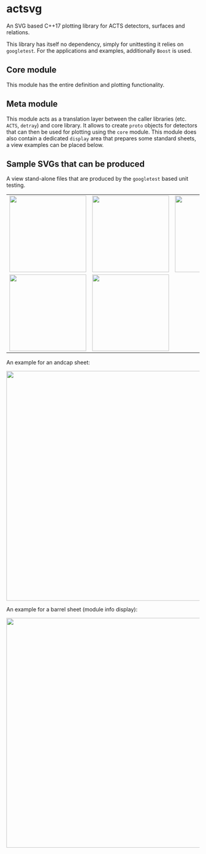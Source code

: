# actsvg

An SVG based C++17 plotting library for ACTS detectors, surfaces and relations.

This library has itself no dependency, simply for unittesting it relies on `googletest`. For the applications and examples, additionally `Boost` is used.

## Core module

This module has the entire definition and plotting functionality. 

## Meta module

This module acts as a translation layer between the caller libraries (etc. `ACTS`, `detray`) and core library.
It allows to create `proto` objects for detectors that can then be used for plotting using the `core` module.
This module does also contain a dedicated `display` area that prepares some standard sheets, a view examples can be placed below.

## Sample SVGs that can be produced

A view stand-alone files that are produced by the `googletest` based unit testing.

<table>
<tr>
<td width=200><img src="https://github.com/acts-project/actsvg/blob/main/docs/svg/odd_pixel_barrel_xy.svg" width=200></td>
<td width=200><img src="https://github.com/acts-project/actsvg/blob/main/docs/svg/odd_pixel_ec_xy.svg" width=200></td>
<td width=200><img src="https://github.com/acts-project/actsvg/blob/main/docs/svg/odd_pixel_ec_grid_xy.svg" width=200></td>
</tr>
<tr>
<td width=200><img src="https://github.com/acts-project/actsvg/blob/main/docs/svg/basic_rectangle.svg" width=200></td>
<td width=200><img src="https://github.com/acts-project/actsvg/blob/main/docs/svg/basic_trapezoid.svg" width=200></td>
<td width=200></td>
</tr>
</table>

An example for an andcap sheet:

<img src="https://github.com/acts-project/actsvg/blob/main/docs/svg/odd_endcap_sheet_module_info.svg" width=600/>

An example for a barrel sheet (module info display):

<img src="https://github.com/acts-project/actsvg/blob/main/docs/svg/odd_barrel_sheet_module_info.svg" width=600/>
